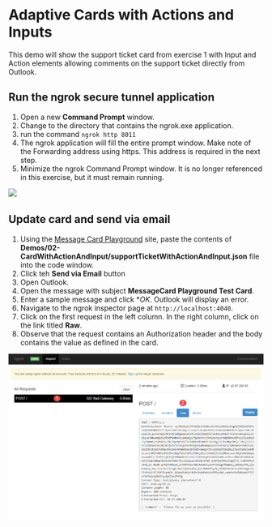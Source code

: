 # Adaptive Cards with Actions and Inputs

This demo will show the support ticket card from exercise 1 with Input and Action elements allowing comments on the support ticket directly from Outlook.

## Run the ngrok secure tunnel application

1. Open a new **Command Prompt** window.
1. Change to the directory that contains the ngrok.exe application.
1. run the command `ngrok http 8011`
1. The ngrok application will fill the entire prompt window. Make note of the Forwarding address using https. This address is required in the next step.
1. Minimize the ngrok Command Prompt window. It is no longer referenced in this exercise, but it must remain running.

![](Images/ngrokTunnel.png)

## Update card and send via email

1. Using the [Message Card Playground](https://messagecardplayground.azurewebsites.net) site, paste the contents of **Demos/02-CardWithActionAndInput/supportTicketWithActionAndInput.json** file into the code window.
1. Click teh **Send via Email** button
1. Open Outlook.
1. Open the message with subject **MessageCard Playground Test Card**.
1. Enter a sample message and click **OK*. Outlook will display an error.
1. Navigate to the ngrok inspector page at `http://localhost:4040`.
1. Click on the first request in the left column. In the right column, click on the link titled **Raw**.
1. Observe that the request contains an Authorization header and the body contains the value as defined in the card.

![ngrok Inspector](../../Images/ngrokInspector.png)
